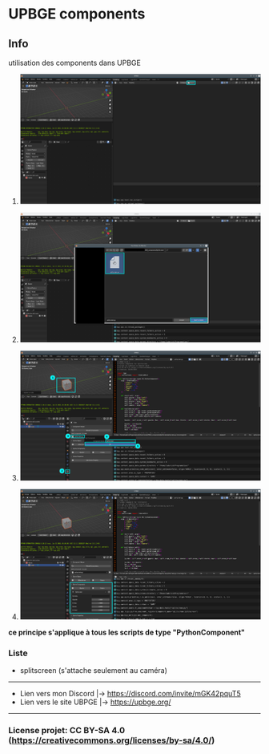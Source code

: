 # UPBGE components

## Info

utilisation des components dans UPBGE

1) ![illu1.png](illustration/illu1.png)

2) ![illu2.png](illustration/illu2.png)

3) ![illu3.png](illustration/illu3.png)

4) ![illu4.png](illustration/illu4.png)

**ce principe s'applique à tous les scripts de type "PythonComponent"**

### Liste

- splitscreen (s'attache seulement au caméra)

---
- Lien vers mon Discord |-> https://discord.com/invite/mGK42pquT5
- Lien vers le site UBPGE |-> https://upbge.org/
---
### License projet: CC BY-SA 4.0 (https://creativecommons.org/licenses/by-sa/4.0/)
